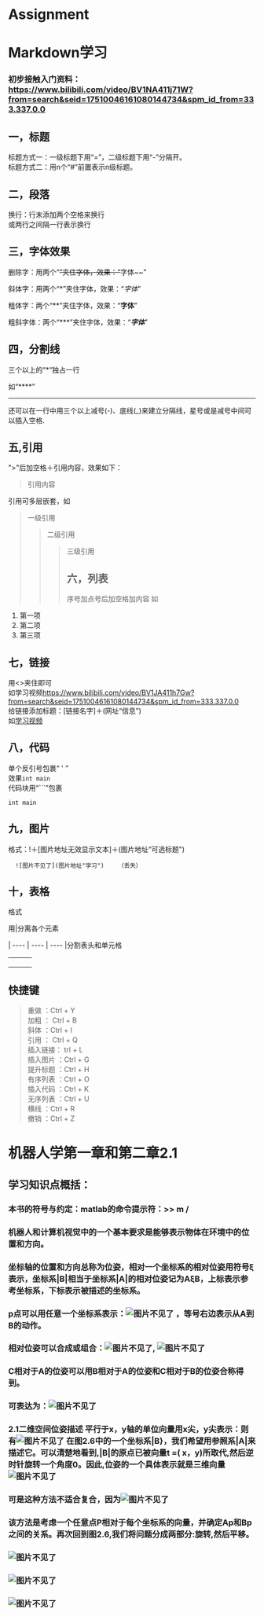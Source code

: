 # Assignment

Markdown学习
============

### 初步接触入门资料：https://www.bilibili.com/video/BV1NA411j71W?from=search&seid=17510046161080144734&spm_id_from=333.337.0.0    


一，标题  
-----------

标题方式一：一级标题下用“=”，二级标题下用“-”分隔开。  
标题方式二：用n个“#”前置表示n级标题。

## 二，段落

换行：行末添加两个空格来换行  
或两行之间隔一行表示换行

## 三，字体效果

删除字：用两个“~~”夹住字体，效果：“~~字体~~” 

斜体字：用两个“*”夹住字体，效果：“*字体*”   

粗体字：两个“**”夹住字体，效果：“**字体**”

粗斜字体：两个“***”夹住字体，效果：“***字体***”  


## 四，分割线

三个以上的“*“独占一行   

如“****”

****
还可以在一行中用三个以上减号(-)、底线(_)来建立分隔线，星号或是减号中间可以插入空格.
## 五,引用  

">"后加空格＋引用内容，效果如下：

> 引用内容  

引用可多层嵌套，如

> 一级引用
>
> > 二级引用
> >
> > > 三级引用
> > >
> > > ## 六，列表  
> > >
> > > 序号加点号后加空格加内容
> > > 如

1. 第一项    
2. 第二项  
3. 第三项  

## 七，链接

用<>夹住即可  
如学习视频<https://www.bilibili.com/video/BV1JA411h7Gw?from=search&seid=17510046161080144734&spm_id_from=333.337.0.0>  
给链接添加标题：[链接名字]＋(网址“信息”)  
如[学习视频](https://www.bilibili.com/video/BV1JA411h7Gw?from=search&seid=17510046161080144734&spm_id_from=333.337.0.0“点击进入学习”)  

## 八，代码  

单个反引号包裹“ ' ”  
效果`int main`   
代码块用“```”包裹   

  `````
int main
  `````

## 九，图片  

格式：!＋[图片地址无效显示文本]＋(图片地址“可选标题")  

      ![图片不见了](图片地址"学习")    （丢失）  

## 十，表格  

格式  

用|分离各个元素

| ---- | ---- | ---- |分割表头和单元格  


|      |      |      |
| ---- | ---- | ---- |
|      |      |      |
|      |      |      |
|      |      |      |
## 快捷键  
> 重做     ：Ctrl + Y  
> 加粗 ： Ctrl + B   
> 斜体  ：Ctrl + I   
> 引用  ： Ctrl + Q   
> 插入链接： trl + L   
> 插入图片  ：Ctrl + G   
> 提升标题  ：Ctrl + H   
> 有序列表  ：Ctrl + O  
> 插入代码  ：Ctrl + K     
> 无序列表  ：Ctrl + U   
> 横线      ：Ctrl + R   
> 撤销     ：Ctrl + Z   





机器人学第一章和第二章2.1  
==============

## 学习知识点概括：

### 本书的符号与约定：matlab的命令提示符：>>  m  /
### 机器人和计算机视觉中的一个基本要求是能够表示物体在环境中的位置和方向。  
### 坐标轴的位置和方向总称为位姿，相对一个坐标系的相对位姿用符号ξ表示，坐标系|B|相当于坐标系|A|的相对位姿记为AξB，上标表示参考坐标系，下标表示被描述的坐标系。  
### p点可以用任意一个坐标系表示：![图片不见了](https://github.com/zonghuanfei/Assignment/blob/main/OZUZSO6U9%60G%603I8~D%602L%7D8R.png)  ，等号右边表示从A到B的动作。  
### 相对位姿可以合成或组合：![图片不见了](https://github.com/zonghuanfei/Assignment/blob/main/Y9GJB~~%7DV8Y0%5DSYGG%60~N_61.png),  ![图片不见了](https://github.com/zonghuanfei/Assignment/blob/main/6.png)    
### C相对于A的位姿可以用B相对于A的位姿和C相对于B的位姿合称得到。  
### 可表达为：![图片不见了](https://github.com/zonghuanfei/Assignment/blob/main/T3I~%5BU0RO%5BZP%24Y%24EXX2P~LO.png)
### 2.1二维空间位姿描述  平行于x，y轴的单位向量用x尖，y尖表示：则有![图片不见了](https://github.com/zonghuanfei/Assignment/blob/main/4.png)  在图2.6中的一个坐标系|B}，我们希望用参照系|A|来描述它。可以清楚地看到,|B|的原点已被向量t =( x，y)所取代,然后逆时针旋转一个角度0。因此,位姿的一个具体表示就是三维向量![图片不见了](https://github.com/zonghuanfei/Assignment/blob/main/5.png)  
###   可是这种方法不适合复合，因为![图片不见了](https://github.com/zonghuanfei/Assignment/blob/main/QQ%E6%88%AA%E5%9B%BE20220316215605.png)  
### 该方法是考虑一个任意点Р相对于每个坐标系的向量，并确定Ap和Bp之间的关系。再次回到图2.6,我们将问题分成两部分:旋转,然后平移。  
### ![图片不见了](https://github.com/zonghuanfei/Assignment/blob/main/7.png)   
### ![图片不见了](https://github.com/zonghuanfei/Assignment/blob/main/8.png)  
### ![图片不见了](https://github.com/zonghuanfei/Assignment/blob/main/9.png)




